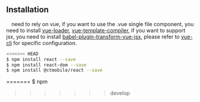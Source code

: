 ## Installation
&ensp;&ensp;need to rely on vue, if you want to use the .vue single file component, you need to install [vue-loader](https://github.com/vuejs/vue-loader), [vue-template-compiler](https://www.npmjs.com/package/babel-plugin-transform-vue-jsx), if you want to support jsx, you need to install [babel-plugin-transform-vue-jsx](https://github.com/vuejs/babel-plugin-transform-vue-jsx), please refer to [vue-cli](https://github.com/vuejs/vue-cli "vue-cli") for specific configuration.
```bash
<<<<<<< HEAD
$ npm install react --save
$ npm install react-dom --save
$ npm install @ctmobile/react --save
```
=======
$ npm 
>>>>>>> develop
